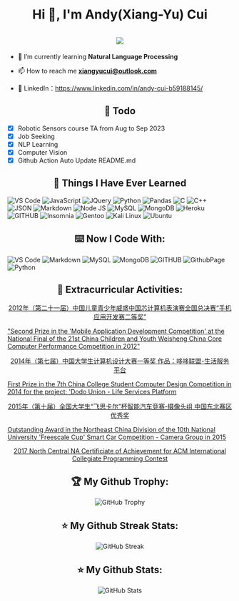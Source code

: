<h1 align="center">Hi 👋, I'm Andy(Xiang-Yu) Cui <br><br> <img src="https://komarev.com/ghpvc/?username=AndyFCui&style=for-the-badge"> </h1>

- 🌱 I’m currently learning **Natural Language Processing**

- 📫 How to reach me **xiangyucui@outlook.com**

- 📓 LinkedIn：https://www.linkedin.com/in/andy-cui-b59188145/
  
<h2 align="center">📓 Todo </h2>  

- [x] Robotic Sensors course TA from Aug to Sep 2023
- [x] Job Seeking
- [x] NLP Learning
- [x] Computer Vision
- [x] Github Action Auto Update README.md 

<h2 align="center">📓 Things I Have Ever Learned </h2>  
<p>
   <img alt="VS Code" src="https://img.shields.io/badge/Visual_Studio_Code-0078D4?style=for-the-badge&logo=visual%20studio%20code&logoColor=white" />
   <img alt="JavaScript" src="https://img.shields.io/badge/JavaScript-323330?style=for-the-badge&logo=javascript&logoColor=F7DF1E" />
   <img alt="JQuery" src="https://img.shields.io/badge/jQuery-0769AD?style=for-the-badge&logo=jquery&logoColor=white" />
  <img alt="Python" src="https://img.shields.io/badge/Python-FFD43B?style=for-the-badge&logo=python&logoColor=blue" />
  <img alt="Pandas" src="https://img.shields.io/badge/Pandas-2C2D72?style=for-the-badge&logo=pandas&logoColor=white" />
  <img alt="C" src="https://img.shields.io/badge/C-00599C?style=for-the-badge&logo=c&logoColor=white" />
  <img alt="C++" src="https://img.shields.io/badge/C%2B%2B-00599C?style=for-the-badge&logo=c%2B%2B&logoColor=white" />
   <img alt="JSON" src="https://img.shields.io/badge/json-5E5C5C?style=for-the-badge&logo=json&logoColor=white" />
   <img alt="Markdown" src="https://img.shields.io/badge/Markdown-000000?style=for-the-badge&logo=markdown&logoColor=white" />
   <img alt="Node JS" src="https://img.shields.io/badge/Node.js-339933?style=for-the-badge&logo=nodedotjs&logoColor=white" />
   <img alt="MySQL" src="https://img.shields.io/badge/MySQL-005C84?style=for-the-badge&logo=mysql&logoColor=white" />
   <img alt="MongoDB" src="https://img.shields.io/badge/MongoDB-4EA94B?style=for-the-badge&logo=mongodb&logoColor=white" />
    <img alt="Heroku" src="https://img.shields.io/badge/Heroku-430098?style=for-the-badge&logo=heroku&logoColor=white" />
   <img alt="GITHUB" src="https://img.shields.io/badge/GitHub-100000?style=for-the-badge&logo=github&logoColor=white" />
  <img alt="Insomnia" src="https://img.shields.io/badge/Insomnia-5849be?style=for-the-badge&logo=Insomnia&logoColor=white" />
  <img alt="Gentoo" src="https://img.shields.io/badge/Gentoo-54487A?style=for-the-badge&logo=gentoo&logoColor=white" />
  <img alt="Kali Linux" src="https://img.shields.io/badge/Debian-A81D33?style=for-the-badge&logo=debian&logoColor=white" />
  <img alt="Ubuntu" src="https://img.shields.io/badge/Ubuntu-E95420?style=for-the-badge&logo=ubuntu&logoColor=white" />
  
  
</p>

<h2 align="center">⌨️ Now I Code With:</h2>
 <p>
  <img alt="VS Code" src="https://img.shields.io/badge/Visual_Studio_Code-0078D4?style=for-the-badge&logo=visual%20studio%20code&logoColor=white" />
  <img alt="Markdown" src="https://img.shields.io/badge/Markdown-000000?style=for-the-badge&logo=markdown&logoColor=white" />
  <img alt="MySQL" src="https://img.shields.io/badge/MySQL-005C84?style=for-the-badge&logo=mysql&logoColor=white" />
  <img alt="MongoDB" src="https://img.shields.io/badge/MongoDB-4EA94B?style=for-the-badge&logo=mongodb&logoColor=white" />
  <img alt="GITHUB" src="https://img.shields.io/badge/GitHub-100000?style=for-the-badge&logo=github&logoColor=white" />
  <img alt="GithubPage" src="https://img.shields.io/badge/GitHub%20Pages-222222?style=for-the-badge&logo=GitHub%20Pages&logoColor=white" />
  <img alt="Python" src="https://img.shields.io/badge/Python-FFD43B?style=for-the-badge&logo=python&logoColor=blue" />
</p>




<h2 align="center">🏅 Extracurricular Activities:</h2>

<p align="center">
  <a href="![image](https://github.com/AndyFCui/AndyFCui/assets/10085168/71a93491-5e62-482e-ae47-d97ecd197640)">2012年（第二十一届）中国儿童青少年威盛中国芯计算机表演赛全国总决赛“手机应用开发赛二等奖” <a />

  <a href="![image](https://github.com/AndyFCui/AndyFCui/assets/10085168/71a93491-5e62-482e-ae47-d97ecd197640)">"Second Prize in the 'Mobile Application Development Competition' at the National Final of the 21st China Children and Youth Weisheng China Core Computer Performance Competition in 2012" <a />
  
</p>

<p align="center">
  <a href="![image](https://github.com/AndyFCui/AndyFCui/assets/10085168/4c4cf294-7d4e-414d-916d-407ca59ef604)">2014年（第七届）中国大学生计算机设计大赛一等奖 作品：哆哆联盟-生活服务平台 <a />
  
  <a href="![image](https://github.com/AndyFCui/AndyFCui/assets/10085168/4c4cf294-7d4e-414d-916d-407ca59ef604)">First Prize in the 7th China College Student Computer Design Competition in 2014 for the project: 'Dodo Union - Life Services Platform </a>
  
</p>

<p align="center">
  <a href="![image](https://github.com/AndyFCui/AndyFCui/assets/10085168/81a32903-9630-440a-8f46-7456b349724a)">2015年（第十届）全国大学生“飞思卡尔”杯智能汽车竞赛-摄像头组 中国东北赛区优秀奖</a>

  <a href="![image](https://github.com/AndyFCui/AndyFCui/assets/10085168/81a32903-9630-440a-8f46-7456b349724a)">Outstanding Award in the Northeast China Division of the 10th National University 'Freescale Cup' Smart Car Competition - Camera Group in 2015<a />
  

</p>

<p align="center">
  <a href="![image](![image](https://github.com/AndyFCui/AndyFCui/assets/10085168/16d6bc4b-0446-4577-a04d-c453c815b890)">2017 North Central NA Certificiate of Achievement for ACM International Collegiate Programming Contest <a />

  
</p>


<h2 align="center">🏆 My Github Trophy:</h2>
<p align="center">
  <img alt="GitHub Trophy" src="https://github-profile-trophy.vercel.app/?username=AndyFCui&theme=darkhub&title=MultiLanguage,Commits,Repositories,Stars,Followers,PullRequest&row=2&column=3&margin-w=10&margin-h=10" />
</p>

<h2 align="center">⭐️ My Github Streak Stats:</h2>
<p align="center">
  <img alt="GitHub Streak" src="https://github-readme-streak-stats.herokuapp.com/?user=AndyFCui&theme=dark" />
</p>

<h2 align="center">⭐️ My Github Stats:</h2>
<p align="center">
<img  alt="GitHub Stats" src="https://github-readme-stats.vercel.app/api?username=AndyFCui&show_icons=true&theme=dracula&hide=issues&hide_border=true" />
</p>



